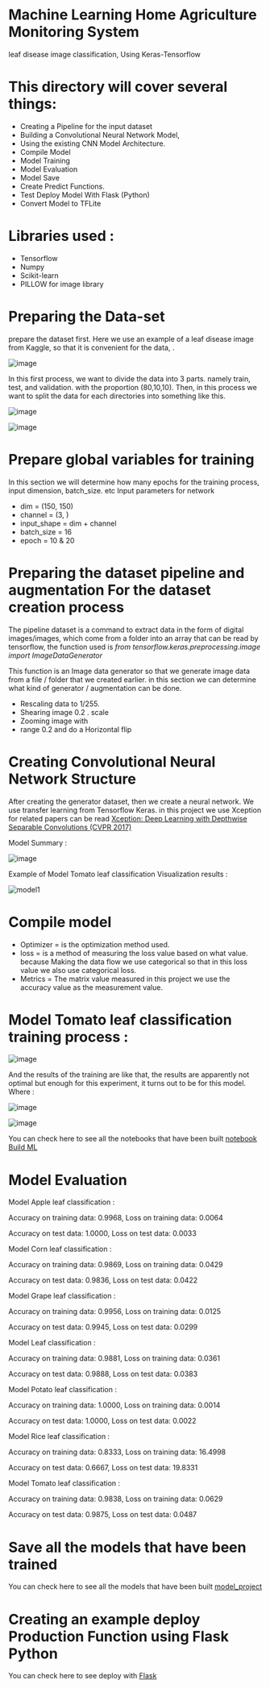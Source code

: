 # Machine Learning Home Agriculture Monitoring System
leaf disease image classification, Using Keras-Tensorflow

# This directory will cover several things:

* Creating a Pipeline for the input dataset
* Building a Convolutional Neural Network Model,
* Using the existing CNN Model Architecture.
* Compile Model
* Model Training
* Model Evaluation
* Model Save
* Create Predict Functions.
* Test Deploy Model With Flask (Python)
* Convert Model to TFLite

# Libraries used :

* Tensorflow 
* Numpy
* Scikit-learn
* PILLOW for image library

# Preparing the Data-set
prepare the dataset first. Here we use an example of a leaf disease image from Kaggle, so that it is convenient for the data, .

![image](https://user-images.githubusercontent.com/67249292/120629468-09949800-c490-11eb-91cb-05389789c8b0.png)
        
In this first process, we want to divide the data into 3 parts. namely train, test, and validation. with the proportion (80,10,10).
Then, in this process we want to split the data for each directories into something like this.

![image](https://user-images.githubusercontent.com/67249292/120629667-3f398100-c490-11eb-9680-e57a003da197.png)

![image](https://user-images.githubusercontent.com/67249292/120629731-51b3ba80-c490-11eb-9315-a85961f4b2d8.png)

        
# Prepare global variables for training
In this section we will determine how many epochs for the training process, input dimension, batch_size. etc
Input parameters for network
* dim = (150, 150)
* channel = (3, )
* input_shape = dim + channel
* batch_size = 16
* epoch = 10 & 20 

# Preparing the dataset pipeline and augmentation For the dataset creation process
The pipeline dataset is a command to extract data in the form of digital images/images, which come from a folder into an array that can be read by tensorflow, the function used is *from tensorflow.keras.preprocessing.image import ImageDataGenerator*

This function is an Image data generator so that we generate image data from a file / folder that we created earlier. in this section we can determine what kind of generator / augmentation can be done.

* Rescaling data to 1/255.
* Shearing image 0.2 . scale
* Zooming image with
* range 0.2 and do a Horizontal flip

# Creating Convolutional Neural Network Structure
After creating the generator dataset, then we create a neural network. We use transfer learning from Tensorflow Keras. in this project we use Xception for related papers can be read [Xception: Deep Learning with Depthwise Separable Convolutions (CVPR 2017)](https://arxiv.org/abs/1610.02357)

Model Summary : 

![image](https://user-images.githubusercontent.com/67249292/120637994-c808ea80-c499-11eb-84e7-126c25913f2c.png)

Example of Model Tomato leaf classification Visualization results :

![model1](https://user-images.githubusercontent.com/67249292/120635482-b96d0400-c496-11eb-80b7-d810949db504.png)

# Compile model
* Optimizer = is the optimization method used.
* loss = is a method of measuring the loss value based on what value. because Making the data flow we use categorical so that in this loss value we also use categorical loss.
* Metrics = The matrix value measured in this project we use the accuracy value as the measurement value.

# Model Tomato leaf classification training process :

![image](https://user-images.githubusercontent.com/67249292/120635149-554a4000-c496-11eb-8474-657716dbb722.png)

And the results of the training are like that, the results are apparently not optimal but enough for this experiment, it turns out to be for this model. Where :

![image](https://user-images.githubusercontent.com/67249292/120635987-4a43df80-c497-11eb-95cc-63b23a35a5a4.png)

![image](https://user-images.githubusercontent.com/67249292/120636020-56c83800-c497-11eb-85ab-01e9086f2e49.png)

You can check here to see all the notebooks that have been built [notebook Build ML](https://github.com/maulanaakbardj/Home-Agriculture-Monitoring-System/tree/main/ML/notebook/BuildML)

# Model Evaluation

Model Apple leaf classification :


Accuracy on training data: 0.9968, 
Loss on training data: 0.0064 

Accuracy on test data: 1.0000,
Loss on test data: 0.0033 

Model Corn leaf classification :

Accuracy on training data: 0.9869,
Loss on training data: 0.0429 

Accuracy on test data: 0.9836, 
Loss on test data: 0.0422 

Model Grape leaf classification :

Accuracy on training data: 0.9956, 
Loss on training data: 0.0125 

Accuracy on test data: 0.9945, 
Loss on test data: 0.0299 

Model Leaf classification :

Accuracy on training data: 0.9881, 
Loss on training data: 0.0361 

Accuracy on test data: 0.9888, 
Loss on test data: 0.0383 

Model Potato leaf classification :

Accuracy on training data: 1.0000, 
Loss on training data: 0.0014 

Accuracy on test data: 1.0000, 
Loss on test data: 0.0022 

Model Rice leaf classification :

Accuracy on training data: 0.8333, 
Loss on training data: 16.4998 

Accuracy on test data: 0.6667, 
Loss on test data: 19.8331 

Model Tomato leaf classification :

Accuracy on training data: 0.9838, 
Loss on training data: 0.0629 

Accuracy on test data: 0.9875,
Loss on test data: 0.0487 

# Save all the models that have been trained
You can check here to see all the models that have been built [model_project](https://github.com/maulanaakbardj/Home-Agriculture-Monitoring-System/tree/main/ML/model_project)

# Creating an example deploy Production Function using Flask Python
You can check here to see deploy with [Flask](https://github.com/maulanaakbardj/Home-Agriculture-Monitoring-System/tree/main/ML/Flask/Deploy%20Test)
